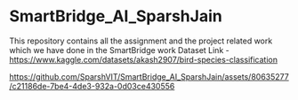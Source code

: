 # SmartBridge_AI_SparshJain
This repository contains all the assignment and the project related work which we have done in the SmartBridge work
Dataset Link - https://www.kaggle.com/datasets/akash2907/bird-species-classification

https://github.com/SparshVIT/SmartBridge_AI_SparshJain/assets/80635277/c21186de-7be4-4de3-932a-0d03ce430556

